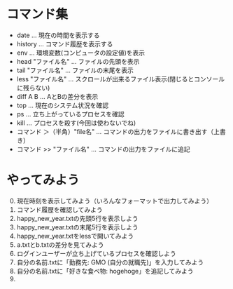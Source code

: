 # コマンド集

* date              ... 現在の時間を表示する
* history           ... コマンド履歴を表示する
* env               ... 環境変数(コンピュータの設定値)を表示
* head "ファイル名"   ... ファイルの先頭を表示 
* tail "ファイル名"   ... ファイルの末尾を表示
* less "ファイル名"   ... スクロールが出来るファイル表示(閉じるとコンソールに残らない)
* diff A B          ... AとBの差分を表示
* top               ... 現在のシステム状況を確認
* ps                ... 立ち上がっているプロセスを確認
* kill              ... プロセスを殺す(今回は使わないでね)
* コマンド ＞（半角）"file名"  ... コマンドの出力をファイルに書き出す（上書き）
* コマンド >> "ファイル名"     ... コマンドの出力をファイルに追記

# やってみよう

0. 現在時刻を表示してみよう（いろんなフォーマットで出力してみよう）
1. コマンド履歴を確認してみよう
2. happy_new_year.txtの先頭5行を表示しよう
3. happy_new_year.txtの末尾5行を表示しよう
4. happy_new_year.txtをlessで開いてみよう
5. a.txtとb.txtの差分を見てみよう
6. ログインユーザーが立ち上げているプロセスを確認しよう
7. 自分の名前.txtに「勤務先: GMO (自分の就職先)」を入力してみよう
8. 自分の名前.txtに「好きな食べ物: hogehoge」を追記してみよう
9.  
